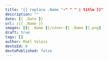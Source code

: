 ```yaml
---
title: "{{ replace .Name "-" " " | title }}"
description: ""
date: {{ .Date }}
url: /{{ .Name }}
images: [{{ .Name }}/cover-{{ .Name }}.png]
draft: true
tags: []
author: Maël Valais
devtoId: 0
devtoPublished: false
---
```

